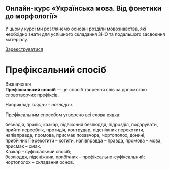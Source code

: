 <div class="banner">
  <h2 class="course">Онлайн-курс «Українська мова. Від фонетики до морфології»</h2>
  <p class="course-description">
     У цьому курсі ми розглянемо основні розділи мовознавства, які необхідно знати для успішного складання ЗНО та подальшого засвоєння матеріалу.<br>
  </p>
    <div class="button-wrapper">
        <a class="registration-button" target="_blank" href="http://bit.ly/2zuYUGS">Зареєструватися</a>
    </div>   
</div>

# Префіксальний спосіб

<div class="space">
<div class="eoz-wrap">
<span class="eoz">Визначення</span>
<div class="eoz-text">
<b>Префіксальний спосіб</b> — це спосiб творення слiв за допомогою словотворчих префiксiв.
</div>
</div>
</div>


Наприклад: <i>глядач – наглядач</i>.


<quiz correctLabel="correct" incorrectLabel="incorrect" checkLabel="check">
    <question text="">
       <p>Префіксальним способом утворено всі слова рядка:</p>
        <answer>безнадія, праліс, казкар, підвіконня</answer>
        <answer>безлюддя, підрозділ, подарувати, прийти</answer>
        <answer>переоблік, протидія, контрудар, підсніжник</answer>
        <answer correct>перекотити, напівправда, промова, присмак</answer>
        <answer>позавчора, чортополох, донині, прибічник</answer>
        <explanation>
        Перекотити – котити, напівправда – правда, промова – мова, присмак – смак.<br>Казкар – суфіксальний спосіб;<br>безлюддя, підсніжник, прибічник – префіксально-суфіксальний;<br>чортополох – складання основ.
        <explanation>
    </question>
</quiz>
